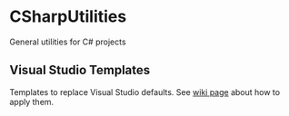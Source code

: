 # CSharpUtilities
General utilities for C# projects

## Visual Studio Templates
Templates to replace Visual Studio defaults. See [wiki page](https://github.com/isalgueiro/CSharpUtilities/wiki/Visual-Studio-Templates) about how to apply them.
